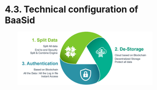 # 4.3. Technical configuration of BaaSid

<figure><img src="../../.gitbook/assets/img21.png" alt=""><figcaption></figcaption></figure>

